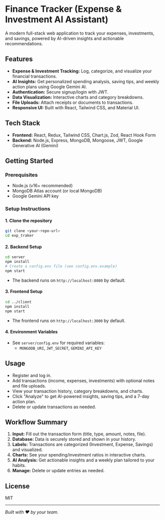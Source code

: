 # Finance Tracker (Expense & Investment AI Assistant)

A modern full-stack web application to track your expenses, investments, and savings, powered by AI-driven insights and actionable recommendations.

## Features
- **Expense & Investment Tracking:** Log, categorize, and visualize your financial transactions.
- **AI Insights:** Get personalized spending analysis, saving tips, and weekly action plans using Google Gemini AI.
- **Authentication:** Secure signup/login with JWT.
- **Data Visualization:** Interactive charts and category breakdowns.
- **File Uploads:** Attach receipts or documents to transactions.
- **Responsive UI:** Built with React, Tailwind CSS, and Material UI.

## Tech Stack
- **Frontend:** React, Redux, Tailwind CSS, Chart.js, Zod, React Hook Form
- **Backend:** Node.js, Express, MongoDB, Mongoose, JWT, Google Generative AI (Gemini)

## Getting Started

### Prerequisites
- Node.js (v16+ recommended)
- MongoDB Atlas account (or local MongoDB)
- Google Gemini API key

### Setup Instructions

#### 1. Clone the repository
```bash
git clone <your-repo-url>
cd exp_traker
```

#### 2. Backend Setup
```bash
cd server
npm install
# Create a config.env file (see config.env.example)
npm start
```
- The backend runs on `http://localhost:8080` by default.

#### 3. Frontend Setup
```bash
cd ../client
npm install
npm start
```
- The frontend runs on `http://localhost:3000` by default.

#### 4. Environment Variables
- See `server/config.env` for required variables:
  - `MONGODB_URI`, `JWT_SECRET`, `GEMINI_API_KEY`

## Usage
- Register and log in.
- Add transactions (income, expenses, investments) with optional notes and file uploads.
- View your transaction history, category breakdowns, and charts.
- Click "Analyze" to get AI-powered insights, saving tips, and a 7-day action plan.
- Delete or update transactions as needed.

## Workflow Summary
1. **Input:** Fill out the transaction form (title, type, amount, notes, file).
2. **Database:** Data is securely stored and shown in your history.
3. **Labels:** Transactions are categorized (Investment, Expense, Savings) and visualized.
4. **Charts:** See your spending/investment ratios in interactive charts.
5. **AI Analysis:** Get actionable insights and a weekly plan tailored to your habits.
6. **Manage:** Delete or update entries as needed.

## License
MIT

---
*Built with ❤️ by your team.*